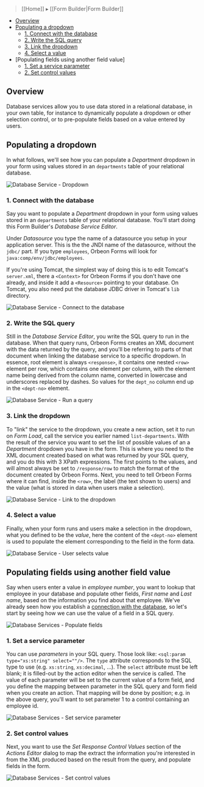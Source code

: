 > [[Home]] ▸ [[Form Builder|Form Builder]]

- [Overview](#overview)
- [Populating a dropdown](#populating-a-dropdown)
    - [1. Connect with the database](#1-connect-with-the-database)
    - [2. Write the SQL query](#2-write-the-sql-query)
    - [3. Link the dropdown](#3-link-the-dropdown)
    - [4. Select a value](#4-select-a-value)
- [Populating fields using another field value]
    - [1. Set a service parameter](#1-set-a-service-parameter)
    - [2. Set control values](#2-set-control-values)

## Overview

Database services allow you to use data stored in a relational database, in your own table, for instance to dynamically populate a dropdown or other selection control, or to pre-populate fields based on a value entered by users.

## Populating a dropdown

In what follows, we'll see how you can populate a *Department* dropdown in your form using values stored in an `departments` table of your relational database.

![Database Service - Dropdown](https://orbeon.mybalsamiq.com/mockups/3495681.png?key=0aef78079ee7f7d7df5b0ab3365003107bff3097)

### 1. Connect with the database

Say you want to populate a *Department* dropdown in your form using values stored in an `departments` table of your relational database. You'll start doing this Form Builder's *Database Service Editor*.

Under *Datasource* you type the name of a datasource you setup in your application server. This is the the JNDI name of the datasource, without the `jdbc/` part. If you type `employees`, Orbeon Forms will look for `java:comp/env/jdbc/employees`.

If you're using Tomcat, the simplest way of doing this is to edit Tomcat's `server.xml`, there a `<Context>` for Orbeon Forms if you don't have one already, and inside it add a `<Resource>` pointing to your database. On Tomcat, you also need put the database JDBC driver in Tomcat's `lib` directory.

![Database Service - Connect to the database](https://orbeon.mybalsamiq.com/mockups/3492353.png?key=5b6d8a77397e4b7de268cf14dea4e60c694555de)

### 2. Write the SQL query

Still in the *Database Service Editor*, you write the SQL query to run in the database. When that query runs, Orbeon Forms creates an XML document with the data returned by the query, and you'll be referring to parts of that document when linking the database service to a specific dropdown. In essence, root element is always `<response>`, it contains one nested `<row>` element per row, which contains one element per column, with the element name being derived from the column name, converted in lowercase and underscores replaced by dashes. So values for the `dept_no` column end up in the `<dept-no>` element.

![Database Service - Run a query](https://orbeon.mybalsamiq.com/mockups/3492410.png?key=5932ce2360c24e025c7089374d153a38e837d72c)

### 3. Link the dropdown

To "link" the service to the dropdown, you create a new action, set it to run on *Form Load*, call the service you earlier named `list-departments`. With the result of the service you want to set the list of possible values of an a *Department* dropdown you have in the form. This is where you need to the XML document created based on what was returned by your SQL query, and you do this with 3 XPath expressions. The first points to the values, and will almost always be set to `/response/row` to match the format of the document created by Orbeon Forms. Next, you need to tell Orbeon Forms where it can find, inside the `<row>`, the label (the text shown to users) and the value (what is stored in data when users make a selection).

![Database Service - Link to the dropdown](https://orbeon.mybalsamiq.com/mockups/3495548.png?key=f4f2e69b9a6fa9f8b95b4374cd5d916e1d20021e)

### 4. Select a value

Finally, when your form runs and users make a selection in the dropdown, what you defined to be the *value*, here the content of the `<dept-no>` element is used to populate the element corresponding to the field in the form data.

![Database Service - User selects value](https://orbeon.mybalsamiq.com/mockups/3495565.png?key=841eef62620e9825a0008b66db449881ef52faf0)

## Populating fields using another field value

Say when users enter a value in *employee number*, you want to lookup that employee in your database and populate other fields, *First name* and *Last name*, based on the information you find about that employee. We've already seen how you establish a [connection with the database](#1-connect-with-the-database), so let's start by seeing how we can use the value of a field in a SQL query.

![Database Services - Populate fields](https://orbeon.mybalsamiq.com/mockups/3496134.png?key=9afebca492194367800ecb4f8115399f58620646)

### 1. Set a service parameter

You can use *parameters* in your SQL query. Those look like: `<sql:param type="xs:string" select=""/>`. The `type` attribute corresponds to the SQL type to use (e.g. `xs:string`, `xs:decimal`, …). The `select` attribute must be left blank; it is filled-out by the action editor when the service is called. The value of each parameter will be set to the current value of a form field, and you define the mapping between parameter in the SQL query and form field when you create an action. That mapping will be done by position; e.g. in the above query, you'll want to set parameter 1 to a control containing an employee id.

![Database Services - Set service parameter](https://orbeon.mybalsamiq.com/mockups/3496171.png?key=35cd8774cb62e8d8773b71aa33d797bb49a98264)

### 2. Set control values

Next, you want to use the *Set Response Control Values* section of the *Actions Editor* dialog to map the extract the information you're interested in from the XML produced based on the result from the query, and populate fields in the form.

![Database Services - Set control values](https://orbeon.mybalsamiq.com/mockups/3496182.png?key=3edd2eeb09ef054c3e18e6e18dfc0f085d60894c)